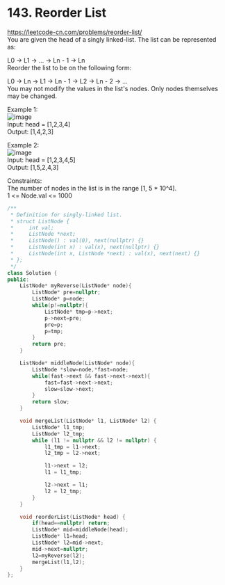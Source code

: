 # 143. Reorder List
https://leetcode-cn.com/problems/reorder-list/  
You are given the head of a singly linked-list. The list can be represented as:  

L0 → L1 → … → Ln - 1 → Ln  
Reorder the list to be on the following form:  

L0 → Ln → L1 → Ln - 1 → L2 → Ln - 2 → …  
You may not modify the values in the list's nodes. Only nodes themselves may be changed.  

Example 1:  
![image](https://user-images.githubusercontent.com/60777462/155174066-55989080-e4d0-40fa-a09e-e3150acfcf1b.png)  
Input: head = [1,2,3,4]  
Output: [1,4,2,3]  

Example 2:  
![image](https://user-images.githubusercontent.com/60777462/155174129-172411fb-74a9-4560-90e0-de942781bbbd.png)  
Input: head = [1,2,3,4,5]  
Output: [1,5,2,4,3]  

Constraints:  
The number of nodes in the list is in the range [1, 5 * 10^4].  
1 <= Node.val <= 1000  

``` cpp
/**
 * Definition for singly-linked list.
 * struct ListNode {
 *     int val;
 *     ListNode *next;
 *     ListNode() : val(0), next(nullptr) {}
 *     ListNode(int x) : val(x), next(nullptr) {}
 *     ListNode(int x, ListNode *next) : val(x), next(next) {}
 * };
 */
class Solution {
public:
    ListNode* myReverse(ListNode* node){
        ListNode* pre=nullptr;
        ListNode* p=node;
        while(p!=nullptr){
            ListNode* tmp=p->next;
            p->next=pre;
            pre=p;
            p=tmp;
        }
        return pre;
    }

    ListNode* middleNode(ListNode* node){
        ListNode *slow=node,*fast=node;
        while(fast->next && fast->next->next){
            fast=fast->next->next;
            slow=slow->next;
        }
        return slow;
    }

    void mergeList(ListNode* l1, ListNode* l2) {
        ListNode* l1_tmp;
        ListNode* l2_tmp;
        while (l1 != nullptr && l2 != nullptr) {
            l1_tmp = l1->next;
            l2_tmp = l2->next;

            l1->next = l2;
            l1 = l1_tmp;

            l2->next = l1;
            l2 = l2_tmp;
        }
    }

    void reorderList(ListNode* head) {
        if(head==nullptr) return;
        ListNode* mid=middleNode(head);
        ListNode* l1=head;
        ListNode* l2=mid->next;
        mid->next=nullptr;
        l2=myReverse(l2);
        mergeList(l1,l2); 
    }
};
```
